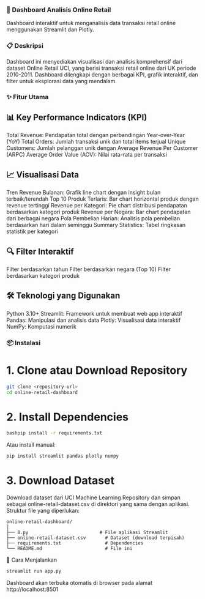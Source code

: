 ### 🛒 Dashboard Analisis Online Retail
Dashboard interaktif untuk menganalisis data transaksi retail online menggunakan Streamlit dan Plotly.

### 📋 Deskripsi
Dashboard ini menyediakan visualisasi dan analisis komprehensif dari dataset Online Retail UCI, yang berisi transaksi retail online dari UK periode 2010-2011. Dashboard dilengkapi dengan berbagai KPI, grafik interaktif, dan filter untuk eksplorasi data yang mendalam.

### ✨ Fitur Utama

## 📊 Key Performance Indicators (KPI)

Total Revenue: Pendapatan total dengan perbandingan Year-over-Year (YoY)
Total Orders: Jumlah transaksi unik dan total items terjual
Unique Customers: Jumlah pelanggan unik dengan Average Revenue Per Customer (ARPC)
Average Order Value (AOV): Nilai rata-rata per transaksi

## 📈 Visualisasi Data

Tren Revenue Bulanan: Grafik line chart dengan insight bulan terbaik/terendah
Top 10 Produk Terlaris: Bar chart horizontal produk dengan revenue tertinggi
Revenue per Kategori: Pie chart distribusi pendapatan berdasarkan kategori produk
Revenue per Negara: Bar chart pendapatan dari berbagai negara
Pola Pembelian Harian: Analisis pola pembelian berdasarkan hari dalam seminggu
Summary Statistics: Tabel ringkasan statistik per kategori

## 🔍 Filter Interaktif

Filter berdasarkan tahun
Filter berdasarkan negara (Top 10)
Filter berdasarkan kategori produk

## 🛠️ Teknologi yang Digunakan

Python 3.10+
Streamlit: Framework untuk membuat web app interaktif
Pandas: Manipulasi dan analisis data
Plotly: Visualisasi data interaktif
NumPy: Komputasi numerik



### 📦 Instalasi

# 1. Clone atau Download Repository
```bash
git clone <repository-url>
cd online-retail-dashboard
```
# 2. Install Dependencies
```bash
bashpip install -r requirements.txt
```
Atau install manual:
```bash
pip install streamlit pandas plotly numpy
```
# 3. Download Dataset
Download dataset dari UCI Machine Learning Repository dan simpan sebagai online-retail-dataset.csv di direktori yang sama dengan aplikasi.
Struktur file yang diperlukan:
```text
online-retail-dashboard/
│
├── 8.py                          # File aplikasi Streamlit
├── online-retail-dataset.csv       # Dataset (download terpisah)
├── requirements.txt                # Dependencies
└── README.md                       # File ini
```
🚀 Cara Menjalankan

```bash
streamlit run app.py
```
Dashboard akan terbuka otomatis di browser pada alamat http://localhost:8501
